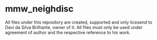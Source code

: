# mmw_neighdisc

All files under this repository are created, supported and only licesend to Davi da Silva Brilhante, owner of it. 
All files must only be used under agreement of author and the respective reference to his work.
